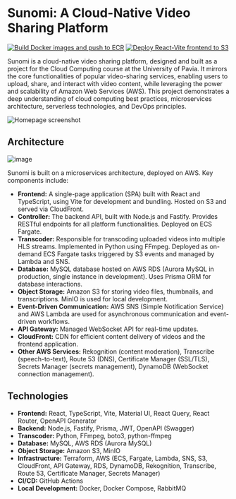 # Sunomi: A Cloud-Native Video Sharing Platform

[![Build Docker images and push to ECR](https://github.com/ferraridavide/cloud/actions/workflows/build_to_ecr.yml/badge.svg)](https://github.com/ferraridavide/cloud/actions/workflows/build_to_ecr.yml)
[![Deploy React-Vite frontend to S3](https://github.com/ferraridavide/cloud/actions/workflows/build_to_s3.yml/badge.svg)](https://github.com/ferraridavide/cloud/actions/workflows/build_to_s3.yml)


Sunomi is a cloud-native video sharing platform, designed and built as a project for the Cloud Computing course at the University of Pavia.  It mirrors the core functionalities of popular video-sharing services, enabling users to upload, share, and interact with video content, while leveraging the power and scalability of Amazon Web Services (AWS).  This project demonstrates a deep understanding of cloud computing best practices, microservices architecture, serverless technologies, and DevOps principles.

![Homepage screenshot](https://github.com/user-attachments/assets/e4cf899c-65ec-4d3b-81cd-31dd8028429f)

## Architecture
![image](https://github.com/user-attachments/assets/09d5b0e3-400b-47cb-8a40-4c8a57c27819)


Sunomi is built on a microservices architecture, deployed on AWS. Key components include:

*   **Frontend:** A single-page application (SPA) built with React and TypeScript, using Vite for development and bundling.  Hosted on S3 and served via CloudFront.
*   **Controller:**  The backend API, built with Node.js and Fastify.  Provides RESTful endpoints for all platform functionalities.  Deployed on ECS Fargate.
*   **Transcoder:**  Responsible for transcoding uploaded videos into multiple HLS streams.  Implemented in Python using FFmpeg.  Deployed as on-demand ECS Fargate tasks triggered by S3 events and managed by Lambda and SNS.
*   **Database:**  MySQL database hosted on AWS RDS (Aurora MySQL in production, single instance in development).  Uses Prisma ORM for database interactions.
*   **Object Storage:**  Amazon S3 for storing video files, thumbnails, and transcriptions.  MinIO is used for local development.
*   **Event-Driven Communication:**  AWS SNS (Simple Notification Service) and AWS Lambda are used for asynchronous communication and event-driven workflows.
*   **API Gateway:**  Managed WebSocket API for real-time updates.
*   **CloudFront:**  CDN for efficient content delivery of videos and the frontend application.
*   **Other AWS Services:**  Rekognition (content moderation), Transcribe (speech-to-text), Route 53 (DNS), Certificate Manager (SSL/TLS), Secrets Manager (secrets management), DynamoDB (WebSocket connection management).

## Technologies

*   **Frontend:** React, TypeScript, Vite, Material UI, React Query, React Router, OpenAPI Generator
*   **Backend:** Node.js, Fastify, Prisma, JWT, OpenAPI (Swagger)
*   **Transcoder:** Python, FFmpeg, boto3, python-ffmpeg
*   **Database:** MySQL, AWS RDS (Aurora MySQL)
*   **Object Storage:** Amazon S3, MinIO
*   **Infrastructure:** Terraform, AWS (ECS, Fargate, Lambda, SNS, S3, CloudFront, API Gateway, RDS, DynamoDB, Rekognition, Transcribe, Route 53, Certificate Manager, Secrets Manager)
*   **CI/CD:** GitHub Actions
*   **Local Development:** Docker, Docker Compose, RabbitMQ
